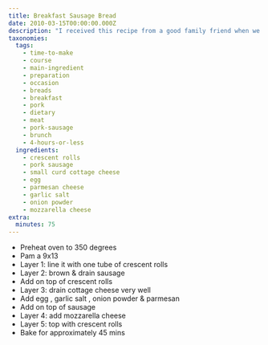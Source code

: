 ```yaml
---
title: Breakfast Sausage Bread
date: 2010-03-15T00:00:00.000Z
description: "I received this recipe from a good family friend when we went on a vacation.  this is fabulous recipe to serve a large number of people; picky eaters and all!!  make sure the cottage cheese is drained very well! it will make the casserole soggy. \r\n\r\nenjoy :)"
taxonomies:
  tags:
    - time-to-make
    - course
    - main-ingredient
    - preparation
    - occasion
    - breads
    - breakfast
    - pork
    - dietary
    - meat
    - pork-sausage
    - brunch
    - 4-hours-or-less
  ingredients:
    - crescent rolls
    - pork sausage
    - small curd cottage cheese
    - egg
    - parmesan cheese
    - garlic salt
    - onion powder
    - mozzarella cheese
extra:
  minutes: 75
---
```

 - Preheat oven to 350 degrees
 - Pam a 9x13
 - Layer 1: line it with one tube of crescent rolls
 - Layer 2: brown & drain sausage
 - Add on top of crescent rolls
 - Layer 3: drain cottage cheese very well
 - Add egg , garlic salt , onion powder & parmesan
 - Add on top of sausage
 - Layer 4: add mozzarella cheese
 - Layer 5: top with crescent rolls
 - Bake for approximately 45 mins
